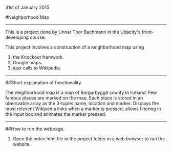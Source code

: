31st of January 2015

#Neighborhood Map

*******************************************************************************************

This is a project done by Unnar Thor Bachmann in the Udacity's front-developing course.

This project involves a construction of a neighborhood map using

1. the Knockout framwork.
2. Google maps.
3. ajax calls to Wikipedia.
*******************************************************************************************

##Short explanation of functionality.

The neighborhood map is a map of Borgarbyggð county in Iceland. Few famous places are marked on the map. Each place is stored in an obersvable array as the 3-tuple: name, location and marker. Displays the most relevent Wikipedia links when a marker is pressed, allows filtering in the input box and animates the marker pressed.

*******************************************************************************************
##How to run the webpage.

1. Open the index.html file in the project folder in a web browser to run the website.



